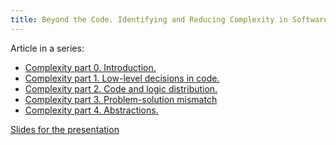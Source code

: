 ```yaml
---
title: Beyond the Code. Identifying and Reducing Complexity in Software Development
---
```


Article in a series:
- [Complexity part 0. Introduction.](/complexity-0-introduction)
- [Complexity part 1. Low-level decisions in code.](/complexity-1-decisions-in-code)
- [Complexity part 2. Code and logic distribution.](/complexity-2-logic-code-disctribution)
- [Complexity part 3. Problem-solution mismatch](/complexity-3-problem-solution-mismatch)
- [Complexity part 4. Abstractions.](/complexity-4-abstraction)

[Slides for the presentation]()
